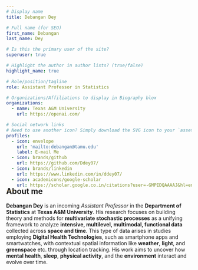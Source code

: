 ```yaml
---
# Display name
title: Debangan Dey

# Full name (for SEO)
first_name: Debangan
last_name: Dey

# Is this the primary user of the site?
superuser: true

# Highlight the author in author lists? (true/false)
highlight_name: true

# Role/position/tagline
role: Assistant Professor in Statistics

# Organizations/Affiliations to display in Biography blox
organizations:
  - name: Texas A&M University
    url: https://openai.com/

# Social network links
# Need to use another icon? Simply download the SVG icon to your `assets/media/icons/` folder.
profiles:
  - icon: envelope
    url: 'mailto:debangan@tamu.edu'
    label: E-mail Me
  - icon: brands/github
    url: https://github.com/Ddey07/
  - icon: brands/linkedin
    url: https://www.linkedin.com/in/ddey07/
  - icon: academicons/google-scholar
    url: https://scholar.google.co.in/citations?user=-GMPEDQAAAAJ&hl=en
---
```


<h2 style="margin-top: -2rem;">About me</h2>

**Debangan Dey** is an incoming *Assistant Professor* in the **Department of Statistics** at **Texas A&M University**. His research focuses on building theory and methods for **multivariate stochastic processes** as a unifying framework to analyze **intensive, multilevel, multimodal, functional data** collected across **space and time**. This type of data arises in studies employing **Digital Health Technologies**, such as smartphone apps and smartwatches, with contextual spatial information like **weather**, **light**, and **greenspace** etc. through location tracking. His work aims to uncover how **mental health**, **sleep**, **physical activity**, and the **environment** interact and evolve over time.
